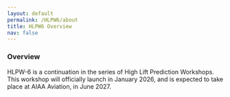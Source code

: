 ```yaml
---
layout: default
permalink: /HLPW6/about
title: HLPW6 Overview
nav: false
---
```


### Overview
HLPW-6 is a continuation in the series of High Lift Prediction Workshops. This workshop will officially launch in January 2026, and is expected to take place at AIAA Aviation, in June 2027.

